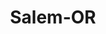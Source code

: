 ---
title: Salem-OR
slug: salem-or
f_state:
- cms/state/oregon.md
f_locations:
- cms/payday-loan/a-check-cashing-store-371.md
- cms/payday-loan/a-check-cashing-store-373.md
- cms/payday-loan/accelerated-business-solutions-829.md
- cms/payday-loan/advance-america-2187.md
- cms/payday-loan/advance-america-2189.md
- cms/payday-loan/advance-america-2190.md
- cms/payday-loan/allure-salon-day-spa-4062.md
- cms/payday-loan/approved-finance-4756.md
- cms/payday-loan/best-check-cashing-5227.md
- cms/payday-loan/best-check-cashing-5228.md
- cms/payday-loan/cash-go-6139.md
- cms/payday-loan/cash-connection-6873.md
- cms/payday-loan/cash-connection-urgent-money-6932.md
- cms/payday-loan/cash-store-8535.md
- cms/payday-loan/cash-store-8539.md
- cms/payday-loan/check-cash-north-west-10554.md
- cms/payday-loan/check-cash-north-west-10562.md
- cms/payday-loan/check-cash-north-west-10563.md
- cms/payday-loan/check-cash-north-west-10564.md
- cms/payday-loan/check-cash-north-west-10572.md
- cms/payday-loan/check-into-cash-12377.md
- cms/payday-loan/check-into-cash-12384.md
- cms/payday-loan/cottonwood-financial-lp-15422.md
- cms/payday-loan/ez-cash-17254.md
- cms/payday-loan/ez-cash-17255.md
- cms/payday-loan/fastbucks-17909.md
- cms/payday-loan/fastbucks-17910.md
- cms/payday-loan/fastbucks-17911.md
- cms/payday-loan/jcc-ltd-19844.md
- cms/payday-loan/merchants-credit-bureau-of-salem-20786.md
- cms/payday-loan/pocket-money-24464.md
- cms/payday-loan/pocket-money-24465.md
- cms/payday-loan/pocket-money-24466.md
- cms/payday-loan/ship-n-chek-26375.md
- cms/payday-loan/urgent-money-28272.md
- cms/payday-loan/urgent-money-28274.md
- cms/payday-loan/urgent-money-28275.md
updated-on: '2024-05-30T13:41:28.615Z'
created-on: '2024-05-30T13:41:28.615Z'
published-on: '2024-05-30T13:54:32.469Z'
f_city: Salem
layout: '[city].html'
tags: city
---